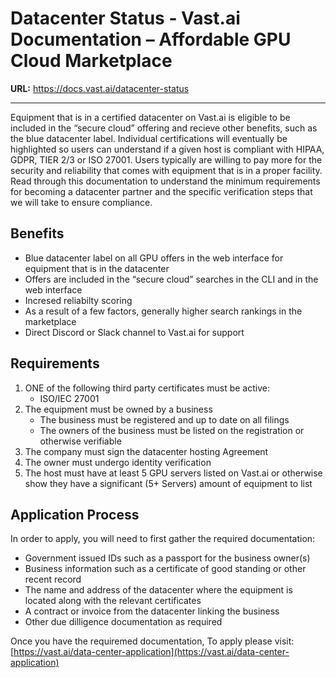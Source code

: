# Datacenter Status - Vast.ai Documentation – Affordable GPU Cloud Marketplace

**URL:** https://docs.vast.ai/datacenter-status

---

Equipment that is in a certified datacenter on Vast.ai is eligible to be included in the “secure cloud” offering and recieve other benefits, such as the blue datacenter label. Individual certifications will eventually be highlighted so users can understand if a given host is compliant with HIPAA, GDPR, TIER 2/3 or ISO 27001. Users typically are willing to pay more for the security and reliability that comes with equipment that is in a proper facility. Read through this documentation to understand the minimum requirements for becoming a datacenter partner and the specific verification steps that we will take to ensure compliance.

## Benefits

*   Blue datacenter label on all GPU offers in the web interface for equipment that is in the datacenter
*   Offers are included in the “secure cloud” searches in the CLI and in the web interface
*   Incresed reliabilty scoring
*   As a result of a few factors, generally higher search rankings in the marketplace
*   Direct Discord or Slack channel to Vast.ai for support

## Requirements

1.  ONE of the following third party certificates must be active:
    *   ISO/IEC 27001
2.  The equipment must be owned by a business
    *   The business must be registered and up to date on all filings
    *   The owners of the business must be listed on the registration or otherwise verifiable
3.  The company must sign the datacenter hosting Agreement
4.  The owner must undergo identity verification
5.  The host must have at least 5 GPU servers listed on Vast.ai or otherwise show they have a significant (5+ Servers) amount of equipment to list

## Application Process

In order to apply, you will need to first gather the required documentation:

*   Government issued IDs such as a passport for the business owner(s)
*   Business information such as a certificate of good standing or other recent record
*   The name and address of the datacenter where the equipment is located along with the relevant certificates
*   A contract or invoice from the datacenter linking the business
*   Other due dilligence documentation as required

Once you have the requiremed documentation, To apply please visit: [https://vast.ai/data-center-application](https://vast.ai/data-center-application)